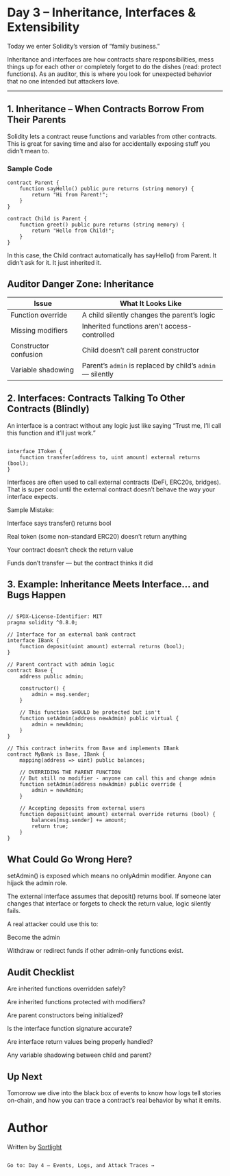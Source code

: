 # Day 3 – Inheritance, Interfaces & Extensibility

Today we enter Solidity’s version of “family business.”

Inheritance and interfaces are how contracts share responsibilities, mess things up for each other or completely forget to do the dishes (read: protect functions). As an auditor, this is where you look for unexpected behavior that no one intended but attackers love.

---

## 1. Inheritance – When Contracts Borrow From Their Parents

Solidity lets a contract reuse functions and variables from other contracts. This is great for saving time and also for accidentally exposing stuff you didn’t mean to.

### Sample Code

```solidity
contract Parent {
    function sayHello() public pure returns (string memory) {
        return "Hi from Parent!";
    }
}

contract Child is Parent {
    function greet() public pure returns (string memory) {
        return "Hello from Child!";
    }
}

```

In this case, the Child contract automatically has sayHello() from Parent. It didn’t ask for it. It just inherited it.

## Auditor Danger Zone: Inheritance

| Issue                 | What It Looks Like                                         |
| --------------------- | ---------------------------------------------------------- |
| Function override     | A child silently changes the parent’s logic                |
| Missing modifiers     | Inherited functions aren’t access-controlled               |
| Constructor confusion | Child doesn’t call parent constructor                      |
| Variable shadowing    | Parent’s `admin` is replaced by child’s `admin` — silently |


## 2. Interfaces: Contracts Talking To Other Contracts (Blindly)

An interface is a contract without any logic just like saying “Trust me, I’ll call this function and it’ll just work.”

```solidity

interface IToken {
    function transfer(address to, uint amount) external returns (bool);
}

```

Interfaces are often used to call external contracts (DeFi, ERC20s, bridges). That is super cool until the external contract doesn’t behave the way your interface expects.

Sample Mistake:

Interface says transfer() returns bool

Real token (some non-standard ERC20) doesn’t return anything

Your contract doesn’t check the return value

Funds don’t transfer — but the contract thinks it did

## 3. Example: Inheritance Meets Interface... and Bugs Happen

```solidity

// SPDX-License-Identifier: MIT
pragma solidity ^0.8.0;

// Interface for an external bank contract
interface IBank {
    function deposit(uint amount) external returns (bool);
}

// Parent contract with admin logic
contract Base {
    address public admin;

    constructor() {
        admin = msg.sender;
    }

    // This function SHOULD be protected but isn't
    function setAdmin(address newAdmin) public virtual {
        admin = newAdmin;
    }
}

// This contract inherits from Base and implements IBank
contract MyBank is Base, IBank {
    mapping(address => uint) public balances;

    // OVERRIDING THE PARENT FUNCTION
    // But still no modifier - anyone can call this and change admin
    function setAdmin(address newAdmin) public override {
        admin = newAdmin;
    }

    // Accepting deposits from external users
    function deposit(uint amount) external override returns (bool) {
        balances[msg.sender] += amount;
        return true;
    }
}

```

## What Could Go Wrong Here?

setAdmin() is exposed which means no onlyAdmin modifier. Anyone can hijack the admin role.

The external interface assumes that deposit() returns bool. If someone later changes that interface or forgets to check the return value, logic silently fails.

A real attacker could use this to:

Become the admin

Withdraw or redirect funds if other admin-only functions exist.

## Audit Checklist

 Are inherited functions overridden safely?

 Are inherited functions protected with modifiers?

 Are parent constructors being initialized?

 Is the interface function signature accurate?

 Are interface return values being properly handled?

 Any variable shadowing between child and parent?


## Up Next

Tomorrow we dive into the black box of events to know how logs tell stories on-chain, and how you can trace a contract’s real behavior by what it emits.

# Author

Written by [Sortlight](https://github.com/sortlight)



                                                                                 Go to: Day 4 – Events, Logs, and Attack Traces →